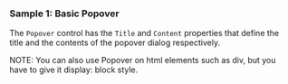 ### Sample 1: Basic Popover

The `Popover` control has the `Title` and `Content` properties that define the title and the contents of the popover dialog respectively.

NOTE: You can also use Popover on html elements such as div, but you have to give it display: block style.